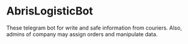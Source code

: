 # AbrisLogisticBot
These telegram bot for write and safe information from couriers. Also, admins of company may assign orders and manipulate data.
